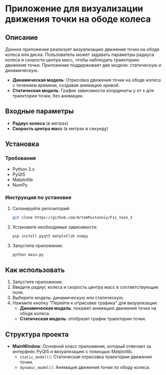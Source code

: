 # Приложение для визуализации движения точки на ободе колеса

## Описание

Данное приложение реализует визуализацию движения точки на ободе колеса или диска. Пользователь может задавать параметры радиуса колеса и скорости центра масс, чтобы наблюдать траекторию движения точки. Приложение поддерживает две модели: статическую и динамическую.

- **Динамическая модель**: Отрисовка движения точки на ободе колеса с течением времени, создавая анимацию кривой.
- **Статическая модель**: График зависимости координаты y от x для траектории точки, без анимации.

## Входные параметры

- **Радиус колеса** (в метрах)
- **Скорость центра масс** (в метрах в секунду)

## Установка

### Требования

- Python 3.x
- PyQt5
- Matplotlib
- NumPy

### Инструкция по установке

1. Склонируйте репозиторий:

    ```bash
    git clone https://github.com/ArtemPustunniy/Fiz_task_3
    ```

2. Установите необходимые зависимости:

    ```bash
    pip install pyqt5 matplotlib numpy
    ```

3. Запустите приложение:

    ```bash
    python main.py
    ```

## Как использовать

1. Запустите приложение.
2. Введите радиус колеса и скорость центра масс в соответствующие поля.
3. Выберите модель: динамическую или статическую.
4. Нажмите кнопку "Перейти к отрисовке графика" для визуализации:
   - **Динамическая модель**: покажет анимацию движения точки на ободе колеса.
   - **Статическая модель**: отобразит график траектории точки.

## Структура проекта

- **MainWindow**: Основной класс приложения, который отвечает за интерфейс PyQt5 и визуализацию с помощью Matplotlib.
  - `static_model()`: Статическая отрисовка траектории движения точки.
  - `dynamic_model()`: Анимация движения точки по ободу колеса.

